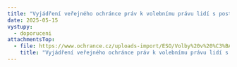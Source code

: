 ```yaml
---
title: "Vyjádření veřejného ochránce práv k volebnímu právu lidí s postižením "
date: 2025-05-15
vystupy:
  - doporuceni
attachmentsTop:
  - file: https://www.ochrance.cz/uploads-import/ESO/Volby%20v%20%C3%BAstavn%C3%ADch%20za%C5%99%C3%ADzen%C3%ADch_001.pdf
    title: "Vyjádření veřejného ochránce práv k volebnímu právu lidí s postižením "
---
```

